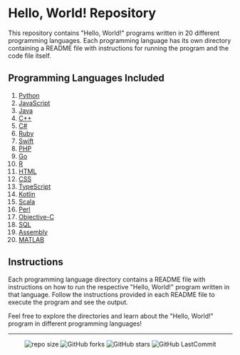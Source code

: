 # Hello, World! Repository

This repository contains "Hello, World!" programs written in 20 different programming languages. Each programming language has its own directory containing a README file with instructions for running the program and the code file itself.

## Programming Languages Included

1. [Python](Python/README_python.md)
2. [JavaScript](JavaScript/README_javascript.md)
3. [Java](Java/README_java.md)
4. [C++](cpp/README.md)
5. [C#](csharp/README.md)
6. [Ruby](ruby/README.md)
7. [Swift](swift/README.md)
8. [PHP](php/README.md)
9. [Go](go/README.md)
10. [R](r/README.md)
11. [HTML](html/README.md)
12. [CSS](css/README.md)
13. [TypeScript](typescript/README.md)
14. [Kotlin](kotlin/README.md)
15. [Scala](scala/README.md)
16. [Perl](perl/README.md)
17. [Objective-C](objc/README.md)
18. [SQL](sql/README.md)
19. [Assembly](assembly/README.md)
20. [MATLAB](matlab/README.md)

## Instructions

Each programming language directory contains a README file with instructions on how to run the respective "Hello, World!" program written in that language. Follow the instructions provided in each README file to execute the program and see the output.

Feel free to explore the directories and learn about the "Hello, World!" program in different programming languages!

---

<div align="center">

   ![repo size](https://img.shields.io/github/repo-size/gmpsankalpa/Hello-World?label=Repo%20Size&style=for-the-badge&labelColor=black&color=20bf6b)
   ![GitHub forks](https://img.shields.io/github/forks/gmpsankalpa/Hello-World?&labelColor=black&color=0fb9b1&style=for-the-badge)
   ![GitHub stars](https://img.shields.io/github/stars/gmpsankalpa/Hello-World?&labelColor=black&color=f7b731&style=for-the-badge)
   ![GitHub LastCommit](https://img.shields.io/github/last-commit/gmpsankalpa/Hello-World?logo=github&labelColor=black&color=d1d8e0&style=for-the-badge)

</div>